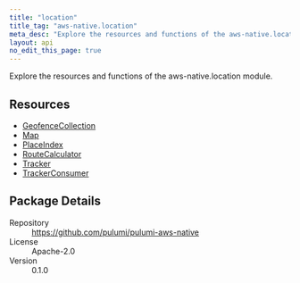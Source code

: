 ```yaml
---
title: "location"
title_tag: "aws-native.location"
meta_desc: "Explore the resources and functions of the aws-native.location module."
layout: api
no_edit_this_page: true
---
```


<!-- WARNING: this file was generated by Pulumi Docs Generator. -->
<!-- Do not edit by hand unless you're certain you know what you are doing! -->

Explore the resources and functions of the aws-native.location module.

<h2 id="resources">Resources</h2>
<ul class="api">
    <li><a href="geofencecollection" title="GeofenceCollection"><span class="symbol resource"></span>GeofenceCollection</a></li>
    <li><a href="map" title="Map"><span class="symbol resource"></span>Map</a></li>
    <li><a href="placeindex" title="PlaceIndex"><span class="symbol resource"></span>PlaceIndex</a></li>
    <li><a href="routecalculator" title="RouteCalculator"><span class="symbol resource"></span>RouteCalculator</a></li>
    <li><a href="tracker" title="Tracker"><span class="symbol resource"></span>Tracker</a></li>
    <li><a href="trackerconsumer" title="TrackerConsumer"><span class="symbol resource"></span>TrackerConsumer</a></li>
</ul>

<h2 id="package-details">Package Details</h2>
<dl class="package-details">
	<dt>Repository</dt>
	<dd><a href="https://github.com/pulumi/pulumi-aws-native">https://github.com/pulumi/pulumi-aws-native</a></dd>
	<dt>License</dt>
	<dd>Apache-2.0</dd>
	<dt>Version</dt>
	<dd>0.1.0</dd>
</dl>

